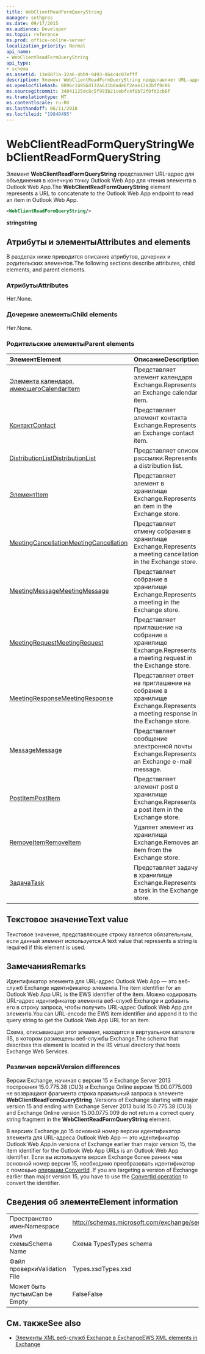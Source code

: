 ```yaml
---
title: WebClientReadFormQueryString
manager: sethgros
ms.date: 09/17/2015
ms.audience: Developer
ms.topic: reference
ms.prod: office-online-server
localization_priority: Normal
api_name:
- WebClientReadFormQueryString
api_type:
- schema
ms.assetid: 13e8871a-32a6-4bb9-9493-864c4c07efff
description: Элемент WebClientReadFormQueryString представляет URL-адрес для объединения в конечную точку Outlook Web App для чтения элемента в Outlook Web App.
ms.openlocfilehash: 8096c14956d132a631b0ade6f2eae12a2bff9c06
ms.sourcegitcommit: 34041125dc8c5f993b21cebfc4f8b72f0fd2cb6f
ms.translationtype: MT
ms.contentlocale: ru-RU
ms.lasthandoff: 06/11/2018
ms.locfileid: "19840495"
---
```

# <a name="webclientreadformquerystring"></a><span data-ttu-id="af192-103">WebClientReadFormQueryString</span><span class="sxs-lookup"><span data-stu-id="af192-103">WebClientReadFormQueryString</span></span>

<span data-ttu-id="af192-104">Элемент **WebClientReadFormQueryString** представляет URL-адрес для объединения в конечную точку Outlook Web App для чтения элемента в Outlook Web App.</span><span class="sxs-lookup"><span data-stu-id="af192-104">The **WebClientReadFormQueryString** element represents a URL to concatenate to the Outlook Web App endpoint to read an item in Outlook Web App.</span></span> 
  
```XML
<WebClientReadFormQueryString/>
```

 <span data-ttu-id="af192-105">**string**</span><span class="sxs-lookup"><span data-stu-id="af192-105">**string**</span></span>
## <a name="attributes-and-elements"></a><span data-ttu-id="af192-106">Атрибуты и элементы</span><span class="sxs-lookup"><span data-stu-id="af192-106">Attributes and elements</span></span>

<span data-ttu-id="af192-107">В разделах ниже приводится описание атрибутов, дочерних и родительских элементов.</span><span class="sxs-lookup"><span data-stu-id="af192-107">The following sections describe attributes, child elements, and parent elements.</span></span>
  
### <a name="attributes"></a><span data-ttu-id="af192-108">Атрибуты</span><span class="sxs-lookup"><span data-stu-id="af192-108">Attributes</span></span>

<span data-ttu-id="af192-109">Нет.</span><span class="sxs-lookup"><span data-stu-id="af192-109">None.</span></span>
  
### <a name="child-elements"></a><span data-ttu-id="af192-110">Дочерние элементы</span><span class="sxs-lookup"><span data-stu-id="af192-110">Child elements</span></span>

<span data-ttu-id="af192-111">Нет.</span><span class="sxs-lookup"><span data-stu-id="af192-111">None.</span></span>
  
### <a name="parent-elements"></a><span data-ttu-id="af192-112">Родительские элементы</span><span class="sxs-lookup"><span data-stu-id="af192-112">Parent elements</span></span>

|<span data-ttu-id="af192-113">**Элемент**</span><span class="sxs-lookup"><span data-stu-id="af192-113">**Element**</span></span>|<span data-ttu-id="af192-114">**Описание**</span><span class="sxs-lookup"><span data-stu-id="af192-114">**Description**</span></span>|
|:-----|:-----|
|[<span data-ttu-id="af192-115">Элемента календаря, имеющего</span><span class="sxs-lookup"><span data-stu-id="af192-115">CalendarItem</span></span>](calendaritem.md) <br/> |<span data-ttu-id="af192-116">Представляет элемент календаря Exchange.</span><span class="sxs-lookup"><span data-stu-id="af192-116">Represents an Exchange calendar item.</span></span>  <br/> |
|[<span data-ttu-id="af192-117">Контакт</span><span class="sxs-lookup"><span data-stu-id="af192-117">Contact</span></span>](contact.md) <br/> |<span data-ttu-id="af192-118">Представляет элемент контакта Exchange.</span><span class="sxs-lookup"><span data-stu-id="af192-118">Represents an Exchange contact item.</span></span>  <br/> |
|[<span data-ttu-id="af192-119">DistributionList</span><span class="sxs-lookup"><span data-stu-id="af192-119">DistributionList</span></span>](distributionlist.md) <br/> |<span data-ttu-id="af192-120">Представляет список рассылки.</span><span class="sxs-lookup"><span data-stu-id="af192-120">Represents a distribution list.</span></span>  <br/> |
|[<span data-ttu-id="af192-121">Элемент</span><span class="sxs-lookup"><span data-stu-id="af192-121">Item</span></span>](item.md) <br/> |<span data-ttu-id="af192-122">Представляет элемент в хранилище Exchange.</span><span class="sxs-lookup"><span data-stu-id="af192-122">Represents an item in the Exchange store.</span></span>  <br/> |
|[<span data-ttu-id="af192-123">MeetingCancellation</span><span class="sxs-lookup"><span data-stu-id="af192-123">MeetingCancellation</span></span>](meetingcancellation.md) <br/> |<span data-ttu-id="af192-124">Представляет отмену собрания в хранилище Exchange.</span><span class="sxs-lookup"><span data-stu-id="af192-124">Represents a meeting cancellation in the Exchange store.</span></span>  <br/> |
|[<span data-ttu-id="af192-125">MeetingMessage</span><span class="sxs-lookup"><span data-stu-id="af192-125">MeetingMessage</span></span>](meetingmessage.md) <br/> |<span data-ttu-id="af192-126">Представляет собрание в хранилище Exchange.</span><span class="sxs-lookup"><span data-stu-id="af192-126">Represents a meeting in the Exchange store.</span></span>  <br/> |
|[<span data-ttu-id="af192-127">MeetingRequest</span><span class="sxs-lookup"><span data-stu-id="af192-127">MeetingRequest</span></span>](meetingrequest.md) <br/> |<span data-ttu-id="af192-128">Представляет приглашение на собрание в хранилище Exchange.</span><span class="sxs-lookup"><span data-stu-id="af192-128">Represents a meeting request in the Exchange store.</span></span>  <br/> |
|[<span data-ttu-id="af192-129">MeetingResponse</span><span class="sxs-lookup"><span data-stu-id="af192-129">MeetingResponse</span></span>](meetingresponse.md) <br/> |<span data-ttu-id="af192-130">Представляет ответ на приглашение на собрание в хранилище Exchange.</span><span class="sxs-lookup"><span data-stu-id="af192-130">Represents a meeting response in the Exchange store.</span></span>  <br/> |
|[<span data-ttu-id="af192-131">Message</span><span class="sxs-lookup"><span data-stu-id="af192-131">Message</span></span>](message-ex15websvcsotherref.md) <br/> |<span data-ttu-id="af192-132">Представляет сообщение электронной почты Exchange.</span><span class="sxs-lookup"><span data-stu-id="af192-132">Represents an Exchange e-mail message.</span></span>  <br/> |
|[<span data-ttu-id="af192-133">PostItem</span><span class="sxs-lookup"><span data-stu-id="af192-133">PostItem</span></span>](postitem.md) <br/> |<span data-ttu-id="af192-134">Представляет элемент post в хранилище Exchange.</span><span class="sxs-lookup"><span data-stu-id="af192-134">Represents a post item in the Exchange store.</span></span>  <br/> |
|[<span data-ttu-id="af192-135">RemoveItem</span><span class="sxs-lookup"><span data-stu-id="af192-135">RemoveItem</span></span>](removeitem.md) <br/> |<span data-ttu-id="af192-136">Удаляет элемент из хранилища Exchange.</span><span class="sxs-lookup"><span data-stu-id="af192-136">Removes an item from the Exchange store.</span></span>  <br/> |
|[<span data-ttu-id="af192-137">Задача</span><span class="sxs-lookup"><span data-stu-id="af192-137">Task</span></span>](task.md) <br/> |<span data-ttu-id="af192-138">Представляет задачу в хранилище Exchange.</span><span class="sxs-lookup"><span data-stu-id="af192-138">Represents a task in the Exchange store.</span></span>  <br/> |
   
## <a name="text-value"></a><span data-ttu-id="af192-139">Текстовое значение</span><span class="sxs-lookup"><span data-stu-id="af192-139">Text value</span></span>

<span data-ttu-id="af192-140">Текстовое значение, представляющее строку является обязательным, если данный элемент используется.</span><span class="sxs-lookup"><span data-stu-id="af192-140">A text value that represents a string is required if this element is used.</span></span>
  
## <a name="remarks"></a><span data-ttu-id="af192-141">Замечания</span><span class="sxs-lookup"><span data-stu-id="af192-141">Remarks</span></span>

<span data-ttu-id="af192-142">Идентификатор элемента для URL-адрес Outlook Web App — это веб-служб Exchange идентификатор элемента.</span><span class="sxs-lookup"><span data-stu-id="af192-142">The item identifier for an Outlook Web App URL is the EWS identifier of the item.</span></span> <span data-ttu-id="af192-143">Можно кодировать URL-адрес идентификатор элемента веб-служб Exchange и добавить его в строку запроса, чтобы получить URL-адрес Outlook Web App для элемента.</span><span class="sxs-lookup"><span data-stu-id="af192-143">You can URL-encode the EWS item identifier and append it to the query string to get the Outlook Web App URL for an item.</span></span>
  
<span data-ttu-id="af192-144">Схема, описывающая этот элемент, находится в виртуальном каталоге IIS, в котором размещены веб-службы Exchange.</span><span class="sxs-lookup"><span data-stu-id="af192-144">The schema that describes this element is located in the IIS virtual directory that hosts Exchange Web Services.</span></span>
  
### <a name="version-differences"></a><span data-ttu-id="af192-145">Различия версий</span><span class="sxs-lookup"><span data-stu-id="af192-145">Version differences</span></span>

<span data-ttu-id="af192-146">Версии Exchange, начиная с версии 15 и Exchange Server 2013 построения 15.0.775.38 (CU3) и Exchange Online версии 15.00.0775.009 не возвращают фрагмента строка правильный запроса в элементе **WebClientReadFormQueryString** .</span><span class="sxs-lookup"><span data-stu-id="af192-146">Versions of Exchange starting with major version 15 and ending with Exchange Server 2013 build 15.0.775.38 (CU3) and Exchange Online version 15.00.0775.009 do not return a correct query string fragment in the **WebClientReadFormQueryString** element.</span></span> 
  
<span data-ttu-id="af192-147">В версиях Exchange до 15 основной номер версии идентификатор элемента для URL-адреса Outlook Web App — это идентификатор Outlook Web App.</span><span class="sxs-lookup"><span data-stu-id="af192-147">In versions of Exchange earlier than major version 15, the item identifier for the Outlook Web App URLs is an Outlook Web App identifier.</span></span> <span data-ttu-id="af192-148">Если вы используете версия Exchange более ранних чем основной номер версии 15, необходимо преобразовать идентификатор с помощью [операции ConvertId](convertid-operation.md) .</span><span class="sxs-lookup"><span data-stu-id="af192-148">If you are targeting a version of Exchange earlier than major version 15, you have to use the [ConvertId operation](convertid-operation.md) to convert the identifier.</span></span> 
  
## <a name="element-information"></a><span data-ttu-id="af192-149">Сведения об элементе</span><span class="sxs-lookup"><span data-stu-id="af192-149">Element information</span></span>

|||
|:-----|:-----|
|<span data-ttu-id="af192-150">Пространство имен</span><span class="sxs-lookup"><span data-stu-id="af192-150">Namespace</span></span>  <br/> |http://schemas.microsoft.com/exchange/services/2006/types  <br/> |
|<span data-ttu-id="af192-151">Имя схемы</span><span class="sxs-lookup"><span data-stu-id="af192-151">Schema Name</span></span>  <br/> |<span data-ttu-id="af192-152">Схема Types</span><span class="sxs-lookup"><span data-stu-id="af192-152">Types schema</span></span>  <br/> |
|<span data-ttu-id="af192-153">Файл проверки</span><span class="sxs-lookup"><span data-stu-id="af192-153">Validation File</span></span>  <br/> |<span data-ttu-id="af192-154">Types.xsd</span><span class="sxs-lookup"><span data-stu-id="af192-154">Types.xsd</span></span>  <br/> |
|<span data-ttu-id="af192-155">Может быть пустым</span><span class="sxs-lookup"><span data-stu-id="af192-155">Can be Empty</span></span>  <br/> |<span data-ttu-id="af192-156">False</span><span class="sxs-lookup"><span data-stu-id="af192-156">False</span></span>  <br/> |
   
## <a name="see-also"></a><span data-ttu-id="af192-157">См. также</span><span class="sxs-lookup"><span data-stu-id="af192-157">See also</span></span>



- [<span data-ttu-id="af192-158">Элементы XML веб-служб Exchange в Exchange</span><span class="sxs-lookup"><span data-stu-id="af192-158">EWS XML elements in Exchange</span></span>](ews-xml-elements-in-exchange.md)

